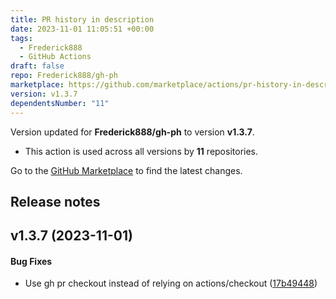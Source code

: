 ```yaml
---
title: PR history in description
date: 2023-11-01 11:05:51 +00:00
tags:
  - Frederick888
  - GitHub Actions
draft: false
repo: Frederick888/gh-ph
marketplace: https://github.com/marketplace/actions/pr-history-in-description
version: v1.3.7
dependentsNumber: "11"
---
```



Version updated for **Frederick888/gh-ph** to version **v1.3.7**.
- This action is used across all versions by **11** repositories.

Go to the [GitHub Marketplace](https://github.com/marketplace/actions/pr-history-in-description) to find the latest changes.

## Release notes

<a name="v1.3.7"></a>
## v1.3.7 (2023-11-01)


#### Bug Fixes

*   Use gh pr checkout instead of relying on actions/checkout ([17b49448](https://github.com/Frederick888/gh-ph/commit/17b49448caa9ba91af270d76d5f75bba1e53b679))
